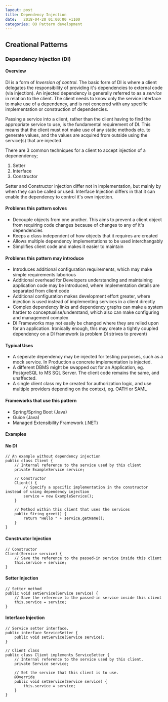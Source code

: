 ```yaml
---
layout: post
title: Dependency Injection
date:   2018-04-20 01:00:00 +1100
categories: OO Pattern development
---
```


## Creational Patterns
### Dependency Injection (DI)

#### Overview

DI is a form of _Inversion of control_. The basic form of DI is where a client delegates the responsibility of providing it's dependencies to external code (via injection). An injected dependency is generally referred to as a *service* in relation to the client.  The client needs to know only the service interface to make use of a dependency, and is not concered with any specific implementation or construction of dependencies.

Passing a service into a client, rather than the client having to find the appropriate service to use, is the fundamental requirement of DI. This means that the client must not make use of any static methods etc. to generate values, and the values are acquired from outside using the service(s) that are injected.

There are 3 common techniques for a client to accept injection of a depenendency;

1. Setter
2. Interface
3. Constructor

Setter and Constructor injection differ not in implementation, but mainly by when they can be called or used. Interface Injection differs in that it can enable the dependency to control it's own injection.

#### Problems this pattern solves

* Decouple objects from one another. This aims to prevent a client object from requiring code changes because of changes to any of it's dependencies
* Keeps a class independent of how objects that it requires are created
* Allows multiple dependency implementations to be used interchangably
* Simplifies client code and makes it easier to maintain

#### Problems this pattern may introduce

* Introduces additional configuration requirements, which may make simple requirements laborious
* Additional overhead for Developers understanding and maintaining application code may be introduced, where implementation details are separated from client code
* Additional configuration makes development effort greater, where injection is used instead of implementing services in a client directly
* Complex dependency links and dependency graphs can make a system harder to conceptualise/understand, which also can make configuring and management complex
* DI Frameworks may not easily be changed where they are relied upon for an application. Ironically enough, this may create a tightly coupled dependency on a DI framework (a problem DI strives to prevent)

#### Typical Uses

* A seperate dependency may be injected for testing purposes, such as a mock service. In Production a concrete implementation is injected.
* A different DBMS might be swapped out for an Application, eg. PostgreSQL to MS SQL Server. The client code remains the same, and unaffected.
* A single client class my be created for authorization logic, and use multiple providers depending on the context, eg. OATH or SAML

#### Frameworks that use this pattern

* Spring/Spring Boot (Java)
* Guice (Java)
* Managed Extensibility Framework (.NET)


#### Examples

#### No DI
```
// An example without dependency injection
public class Client {
    // Internal reference to the service used by this client
    private ExampleService service;

    // Constructor
    Client() {
        // Specify a specific implementation in the constructor instead of using dependency injection
        service = new ExampleService();
    }

    // Method within this client that uses the services
    public String greet() {
        return "Hello " + service.getName();
    }
}
```

#### Constructor Injection
```
// Constructor
Client(Service service) {
    // Save the reference to the passed-in service inside this client
    this.service = service;
}
```

#### Setter Injection
```
// Setter method
public void setService(Service service) {
    // Save the reference to the passed-in service inside this client
    this.service = service;
}
```

#### Interface Injection
```
// Service setter interface.
public interface ServiceSetter {
    public void setService(Service service);
}

// Client class
public class Client implements ServiceSetter {
    // Internal reference to the service used by this client.
    private Service service;

    // Set the service that this client is to use.
    @Override
    public void setService(Service service) {
        this.service = service;
    }
}
```
